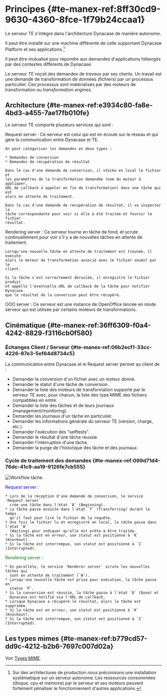 # Principes {#te-manex-ref:8ff30cd9-9630-4360-8fce-1f79b24ccaa1}

Le serveur TE s'intègre dans l'architecture Dynacase de manière autonome.

Il peut être installé sur une machine différente de celle supportant Dynacase
Platform et ses applications.[^1]

Il peut être mutualisé pour répondre aux demandes d'applications hébergés par
des contextes différents de Dynacase.

Le serveur TE reçoit des demandes de *travaux* par ses clients.  Un travail est
une demande de transformation de données (fichiers) par un processus
particulier.  Ces processus sont matérialisés par des moteurs de transformation
ou _transformation engines_.

## Architecture {#te-manex-ref:e3934c80-fa8e-4bd3-a455-7ae17fb010fe}

Le serveur TE comporte plusieurs services qui sont :

Request server
:   Ce serveur est celui qui est en écoute sur le réseau et qui gère la
    communication entre Dynacase et TE.
    
    On peut catégoriser les demandes en deux types :
    
    * Demandes de conversion
    * Demandes de récupération de résultat
    
    Dans le cas d'une demande de conversion, il stocke en local le fichier et
    les paramètres de la transformation demandée (nom du moteur à appliquer,
    URL de callback à appeler en fin de transformation) dans une tâche qui est
    alors en attente de traitement.
    
    Dans le cas d'une demande de récupération de résultat, il va inspecter la
    tâche correspondante pour voir si elle à été traitée et fournir le fichier
    résultat.

Rendering server
:   Ce serveur tourne en tâche de fond, et scrute continuellement pour voir
    s'il y a de nouvelles tâches en attente de traitement.
    
    Lorsqu'une nouvelle tâche en attente de traitement est trouvée, il exécute
    alors le moteur de transformation associé avec le fichier soumit par le
    client.
    
    Si la tâche s'est correctement déroulée, il enregistre le fichier produit
    et appelle l'éventuelle URL de callback de la tâche pour notifier Dynacase
    que le résultat de la conversion peut être récupéré.

OOO server
:   Ce serveur est une instance de OpenOffice lancée en mode serveur qui est
    utilisée par certains moteurs de transformations.

## Cinématique {#te-manex-ref:36ff6309-f0a4-4242-8829-f3116cb0f580}

### Échanges Client / Serveur {#te-manex-ref:06b2ecf1-33cc-4226-87e3-5ef64d8734c5}

La communication entre Dynacase et le Request server permet au client de :

* Demander la conversion d'un fichier avec un moteur donné.
* Demander le statut d'une tâche de conversion.
* Demander la liste des moteurs de transformation supporté par le serveur TE
  avec, pour chacun, la liste des type MIME des fichiers compatibles en entré.
* Demander la liste des tâches et de leurs journaux (management/monitoring).
* Demander les journaux d'un tâche en particulier.
* Demander les informations générale du serveur TE (version, charge, etc.).
* Demander l'exécution des "selftests".
* Demander le résultat d'une tâche réussie.
* Demander l'interruption d'une tâche.
* Demander la purge de l'historique des tâche et des journaux.

### Cycle de traitement des demandes {#te-manex-ref:099d71d4-76dc-41c9-aa19-9126fe7cb555}

![Workflow tâche](te-task-workflow.png "Workflow tâche")

<span style="color: blue">Request server</span>
:   
    
    * Lors de la réception d'une demande de conversion, le service `Request server`
      crée une tâche dans l'état `B` (Beginning).
    * La tâche passe ensuite dans l'état `T` (Transferring) durant le temps
      qu'il faut pour lire le fichier de la requête.
    * Une fois le fichier lu et enregistré en local, la tâche passe dans l'état `W`
      (Waiting) pour indiquer qu'elle est prête à être traitée.
    * Si la tâche est en erreur, son statut est positionné à `K` (Knockout).
    * Si la tâche est interrompue, son statut est positionné à `I` (Interrupted).

<span style="color: green">Rendering server</span>
:   
    
    * En parallèle, le service `Renderer server` scrute les nouvelles tâches qui
      sont en attente de traitement (`W`).
    * Lorsqu'une nouvelle tâche est prise pour exécution, la tâche passe en
      status `P`.
    * Si la conversion est réussie, la tâche passe à l'état `D` (Done) et
      Dynacase est notifié via l'URL de callback.
    * Lorsque Dynacase a récupéré le résultat, alors la tâche est supprimée.
    * Si la tâche est en erreur, son statut est positionné à `K` (Knockout).
    * Si la tâche est interrompue, son statut est positionné à `I` (Interrupted).

## Les types mimes {#te-manex-ref:b779cd57-dd9c-4212-b2b6-7697c007d02a}

Voir [Types MIME][MIME_type].




[^1]: Sur des architectures de production nous préconisons une installation
systématique sur un serveur autonome. Les ressources consommées (disque, cpu et
mémoire) par le serveur et ses moteurs peuvent fortement pénaliser le
fonctionnement d'autres applications.

<!-- links -->
[MIME_type]: #te-manex-ref:3e1d421e-9cb9-48f5-8c86-dd873a970eec
[workflow]: #te-manex-ref:099d71d4-76dc-41c9-aa19-9126fe7cb555

